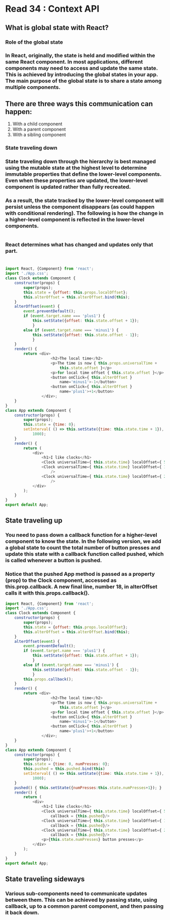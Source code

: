 # Read 34 : Context API

## What is global state with React?
### Role of the global state

### In React, originally, the state is held and modified within the same React component. In most applications, different components may need to access and update the same state. This is achieved by introducing the global states in your app. The main purpose of the global state is to share a state among multiple components.


## There are three ways this communication can happen:

1. With a child component
2. With a parent component
3. With a sibling component

### State traveling down
### State traveling down through the hierarchy is best managed using the mutable state at the highest level to determine immutable properties that define the lower-level components. Even when these properties are updated, the lower-level component is updated rather than fully recreated.

### As a result, the state tracked by the lower-level component will persist unless the component disappears (as could happen with conditional rendering). The following is how the change in a higher-level component is reflected in the lower-level components.

#
### React determines what has changed and updates only that part.
#

```javascript
import React, {Component} from 'react'; 
import './App.css';
class Clock extends Component { 
    constructor(props) {
        super(props);
        this.state = {offset: this.props.localOffset}; 
        this.alterOffset = this.alterOffset.bind(this);
    }
    alterOffset(event) { 
        event.preventDefault();
        if (event.target.name === 'plus1') {
            this.setState({offset: this.state.offset + 1}); 
            } 
        else if (event.target.name === 'minus1') {
            this.setState({offset: this.state.offset - 1}); 
            }
    }
    render() { 
        return <div>
                    <h2>The local time</h2>
                    <p>The time is now { this.props.universalTime +
                        this.state.offset }</p>
                    <p>for local time offset { this.state.offset }</p> 
                    <button onClick={ this.alterOffset }
                        name='minus1'>-1</button> 
                    <button onClick={ this.alterOffset }
                        name='plus1'>+1</button> 
                </div>;
    }
}
class App extends Component { 
    constructor(props) {
        super(props);
        this.state = {time: 0};
        setInterval( () => this.setState({time: this.state.time + 1}),
            1000); 
    }
    render() { 
        return (
            <div>
                <h1>I like clocks</h1>
                <Clock universalTime={ this.state.time} localOffset={ 5 } /> 
                <Clock universalTime={ this.state.time} localOffset={ 100 }
                    />
                <Clock universalTime={ this.state.time} localOffset={ 200 }
                    /> 
            </div>
        );
    }
}
export default App;
```

## State traveling up

### You need to pass down a callback function for a higher-level component to know the state. In the following version, we add a global state to count the total number of button presses and update this state with a callback function called pushed, which is called whenever a button is pushed.

### Notice that the pushed App method is passed as a property (prop) to the Clock component, accessed as this.prop.callback. A new final line, number 18, in alterOffset calls it with this.props.callback().

```javascript
import React, {Component} from 'react'; 
import './App.css';
class Clock extends Component { 
    constructor(props) {
        super(props);
        this.state = {offset: this.props.localOffset}; 
        this.alterOffset = this.alterOffset.bind(this);
    }
    alterOffset(event) { 
        event.preventDefault();
        if (event.target.name === 'plus1') {
            this.setState({offset: this.state.offset + 1}); 
            } 
        else if (event.target.name === 'minus1') {
            this.setState({offset: this.state.offset - 1}); 
            }
        this.props.callback();
    }
    render() { 
        return <div>
                    <h2>The local time</h2>
                    <p>The time is now { this.props.universalTime +
                        this.state.offset }</p>
                    <p>for local time offset { this.state.offset }</p> 
                    <button onClick={ this.alterOffset }
                        name='minus1'>-1</button> 
                    <button onClick={ this.alterOffset }
                        name='plus1'>+1</button> 
                </div>;
    }
}
class App extends Component { 
    constructor(props) {
        super(props);
        this.state = {time: 0, numPresses: 0};
        this.pushed = this.pushed.bind(this)
        setInterval( () => this.setState({time: this.state.time + 1}),
            1000); 
    }
    pushed() { this.setState({numPresses:this.state.numPresses+1}); }
    render() { 
        return (
            <div>
                <h1>I like clocks</h1>
                <Clock universalTime={ this.state.time} localOffset={ 5 } 
                    callback = {this.pushed}/> 
                <Clock universalTime={ this.state.time} localOffset={ 100 }
                    callback = {this.pushed}/>
                <Clock universalTime={ this.state.time} localOffset={ 200 }
                    callback = {this.pushed}/>
                <p>{this.state.numPresses} button presses</p> 
            </div>
        );
    }
}
export default App;
```

## State traveling sideways
### Various sub-components need to communicate updates between them. This can be achieved by passing state, using callback, up to a common parent component, and then passing it back down.
